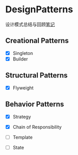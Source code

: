 # DesignPatterns

设计模式总结与回顾[笔记](https://www.yuque.com/gendloop/learningnotes/design-patterns)

## Creational Patterns

- [x] Singleton
- [x] Builder

## Structural Patterns

- [x] Flyweight

## Behavior Patterns

- [x] Strategy
- [x] Chain of Responsibility
- [ ] Template
- [ ] State




